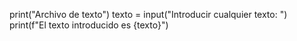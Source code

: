 print("Archivo de texto")
texto = input("Introducir cualquier texto: ")
print(f"El texto introducido es {texto}")
